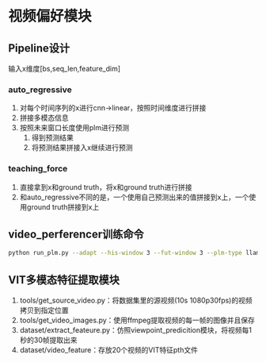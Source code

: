 # 视频偏好模块

## Pipeline设计

输入x维度[bs,seq_len,feature_dim]

### auto_regressive

1. 对每个时间序列的x进行cnn->linear，按照时间维度进行拼接
2. 拼接多模态信息
3. 按照未来窗口长度使用plm进行预测
   1. 得到预测结果
   2. 将预测结果拼接入x继续进行预测

### teaching_force

1. 直接拿到x和ground truth，将x和ground truth进行拼接
2. 和auto_regressive不同的是，一个使用自己预测出来的值拼接到x上，一个使用ground truth拼接到x上

##  video_perferencer训练命令

```sh
python run_plm.py --adapt --his-window 3 --fut-window 3 --plm-type llama --plm-size base --epochs 40 --bs 1 --lr 0.0002 --grad-accum-steps 32 --device cuda:0 --steps-per-valid 5000 --save-checkpoint-per-epoch 1 --rank 32 --scheduled-sampling --video_len 10
```

## VIT多模态特征提取模块

1. tools/get_source_video.py：将数据集里的源视频(10s 1080p30fps)的视频拷贝到指定位置
2. tools/get_video_images.py：使用ffmpeg提取视频的每一帧的图像并且保存
3. dataset/extract_feateure.py：仿照viewpoint_predicition模块，将视频每1秒的30帧提取出来
4. dataset/video_feature：存放20个视频的VIT特征pth文件
